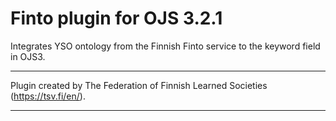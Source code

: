 # Finto plugin for OJS 3.2.1
Integrates YSO ontology from the Finnish Finto service to the keyword field in OJS3.

***
Plugin created by The Federation of Finnish Learned Societies (https://tsv.fi/en/).
***
